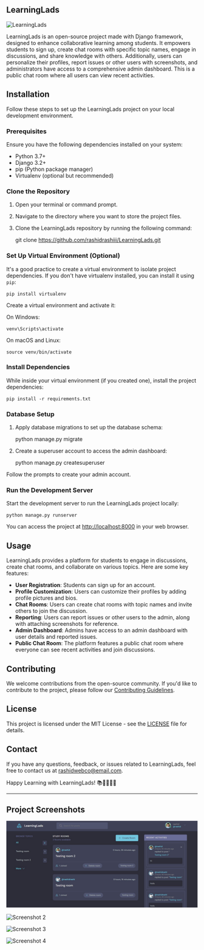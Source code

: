 LearningLads
------------
![LearningLads](https://socialify.git.ci/rashidrashiii/learninglads/image?language=1&name=1&owner=1&stargazers=1&theme=Light)



LearningLads is an open-source project made with Django framework, designed to enhance collaborative learning among students. It empowers students to sign up, create chat rooms with specific topic names, engage in discussions, and share knowledge with others. Additionally, users can personalize their profiles, report issues or other users with screenshots, and administrators have access to a comprehensive admin dashboard. This is a public chat room where all users can view recent activities.

Installation
------------

Follow these steps to set up the LearningLads project on your local development environment.

### Prerequisites

Ensure you have the following dependencies installed on your system:

*   Python 3.7+
*   Django 3.2+
*   pip (Python package manager)
*   Virtualenv (optional but recommended)

### Clone the Repository

1.  Open your terminal or command prompt.
2.  Navigate to the directory where you want to store the project files.
3.  Clone the LearningLads repository by running the following command:

    git clone https://github.com/rashidrashiii/LearningLads.git


### Set Up Virtual Environment (Optional)

It's a good practice to create a virtual environment to isolate project dependencies. If you don't have virtualenv installed, you can install it using `pip`:

    pip install virtualenv

Create a virtual environment and activate it:

On Windows:

    venv\Scripts\activate

On macOS and Linux:

    source venv/bin/activate

### Install Dependencies

While inside your virtual environment (if you created one), install the project dependencies:

    pip install -r requirements.txt

### Database Setup

1.  Apply database migrations to set up the database schema:

    python manage.py migrate

2.  Create a superuser account to access the admin dashboard:

    python manage.py createsuperuser

Follow the prompts to create your admin account.

### Run the Development Server

Start the development server to run the LearningLads project locally:

    python manage.py runserver

You can access the project at [http://localhost:8000](http://localhost:8000) in your web browser.

Usage
-----

LearningLads provides a platform for students to engage in discussions, create chat rooms, and collaborate on various topics. Here are some key features:

*   **User Registration**: Students can sign up for an account.
*   **Profile Customization**: Users can customize their profiles by adding profile pictures and bios.
*   **Chat Rooms**: Users can create chat rooms with topic names and invite others to join the discussion.
*   **Reporting**: Users can report issues or other users to the admin, along with attaching screenshots for reference.
*   **Admin Dashboard**: Admins have access to an admin dashboard with user details and reported issues.
*   **Public Chat Room**: The platform features a public chat room where everyone can see recent activities and join discussions.

Contributing
------------

We welcome contributions from the open-source community. If you'd like to contribute to the project, please follow our [Contributing Guidelines](CONTRIBUTING.md).

License
-------

This project is licensed under the MIT License - see the [LICENSE](LICENSE) file for details.

Contact
-------

If you have any questions, feedback, or issues related to LearningLads, feel free to contact us at [rashidwebco@email.com](mailto:rashidwebco@email.com).

Happy Learning with LearningLads! 📚👨‍🎓👩‍🎓

* * *



Project Screenshots
-------------------

![Screenshot 1](https://github.com/rashidrashiii/learninglads/blob/main/static/images/screenshoteasy%20(1).png)

![Screenshot 2](https://ibb.co/qB9w0Nf)

![Screenshot 3](https://ibb.co/GxW7ZRz)

![Screenshot 4](https://ibb.co/Pg5JRCy)
